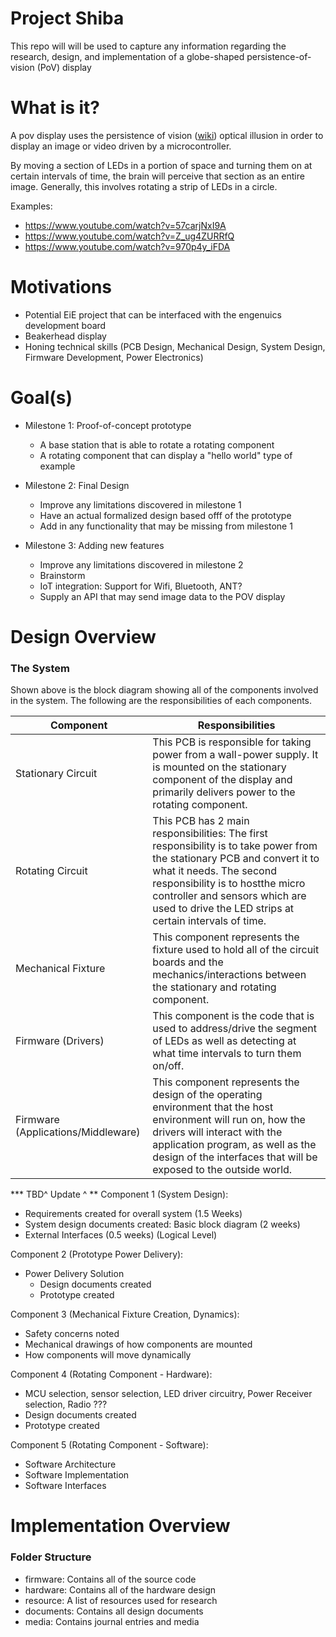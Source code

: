 # Project Shiba

This repo will will be used to capture any information regarding the research, design, and implementation of a globe-shaped persistence-of-vision (PoV) display

# What is it?

A pov display uses the persistence of vision ([wiki](https://en.wikipedia.org/wiki/Persistence_of_vision)) optical illusion in order to display an image or video driven by a microcontroller. 

By moving a section of LEDs in a portion of space and turning them on at certain intervals of time, the brain will perceive that section as an entire image. Generally, this involves rotating a strip of LEDs in a circle.

Examples:
- https://www.youtube.com/watch?v=57carjNxI9A
- https://www.youtube.com/watch?v=Z_ug4ZURRfQ
- https://www.youtube.com/watch?v=970p4y_iFDA

# Motivations
- Potential EiE project that can be interfaced with the engenuics development board
- Beakerhead display
- Honing technical skills (PCB Design, Mechanical Design, System Design, Firmware Development, Power Electronics)

# Goal(s)
* Milestone 1: Proof-of-concept prototype
  * A base station that is able to rotate a rotating component
  * A rotating component that can display a "hello world" type of example
  
* Milestone 2: Final Design
  * Improve any limitations discovered in milestone 1
  * Have an actual formalized design based offf of the prototype
  * Add in any functionality that may be missing from milestone 1
  
* Milestone 3: Adding new features
  * Improve any limitations discovered in milestone 2
  * Brainstorm
  * IoT integration: Support for Wifi, Bluetooth, ANT?
  * Supply an API that may send image data to the POV display  
  

# Design Overview

### The System

Shown above is the block diagram showing all of the components involved in the system. The following are the responsibilities of each components.

Component  | Responsibilities
---------- | -------------
Stationary Circuit  | This PCB is responsible for taking power from a wall-power supply. It is mounted on the stationary component of the display and primarily delivers power to the rotating component.
Rotating Circuit  | This PCB has 2 main responsibilities: The first responsibility is to take power from the stationary PCB and convert it to what it needs. The second responsibility is to hostthe micro controller and sensors which are used to drive the LED strips at certain intervals of time.
Mechanical Fixture | This component represents the fixture used to hold all of the circuit boards and the mechanics/interactions between the stationary and rotating component.
Firmware (Drivers) | This component is the code that is used to address/drive the segment of LEDs as well as detecting at what time intervals to turn them on/off.
Firmware (Applications/Middleware) | This component represents the design of the operating environment that the host environment will run on, how the drivers will interact with the application program, as well as the design of the interfaces that will be exposed to the outside world.

*** TBD^ Update ^ ** 
Component 1 (System Design):
- Requirements created for overall system (1.5 Weeks)
- System design documents created: Basic block diagram (2 weeks)
- External Interfaces (0.5 weeks) (Logical Level)

Component 2 (Prototype Power Delivery): 
- Power Delivery Solution
  - Design documents created
  - Prototype created
  
Component 3 (Mechanical Fixture Creation, Dynamics):
- Safety concerns noted
- Mechanical drawings of how components are mounted
- How components will move dynamically 

Component 4 (Rotating Component - Hardware):
- MCU selection, sensor selection, LED driver circuitry, Power Receiver selection, Radio ???
- Design documents created
- Prototype created

Component 5 (Rotating Component - Software):
- Software Architecture
- Software Implementation
- Software Interfaces 

# Implementation Overview

### Folder Structure

- firmware: Contains all of the source code
- hardware: Contains all of the hardware design
- resource: A list of resources used for research 
- documents: Contains all design documents
- media: Contains journal entries and media
